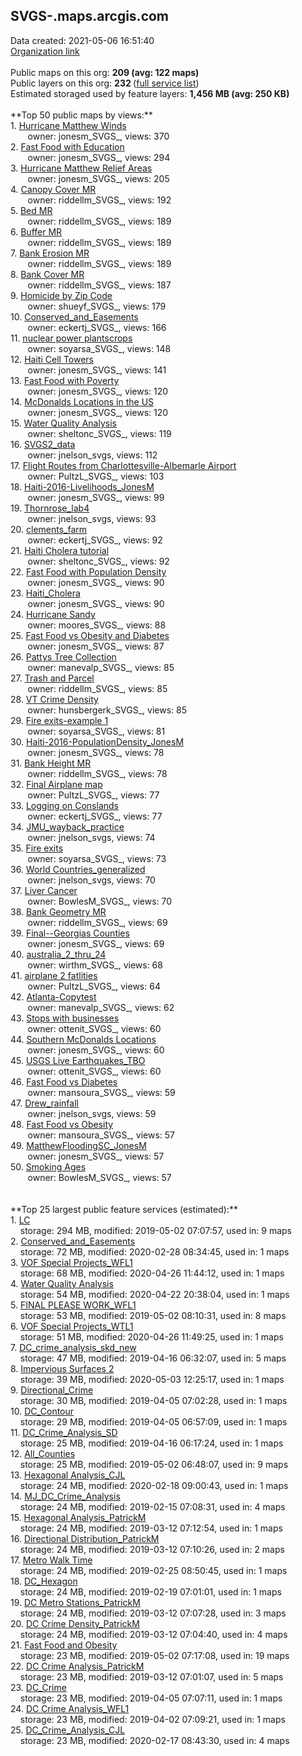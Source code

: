 <h2>SVGS-.maps.arcgis.com</h2> Data created: 2021-05-06 16:51:40 <br /><a target='new' href='https://SVGS-.maps.arcgis.com'>Organization link</a><br /><br />Public maps on this org: <b>209 (avg: 122 maps)</b><br />Public layers on this org: <b>232 </b>(<a target='new' href='https://services.arcgis.com/KnraeJ3dmnaCbnbO/ArcGIS/rest/services'>full service list</a>)<br />Estimated storaged used by feature layers: <b>1,456 MB (avg: 250 KB)</b><br /><br />**Top 50 public maps by views:**<br />  1. <a target='new' href='https://www.arcgis.com/home/item.html?id=adaada04cc6e44b6acdf7619592c3ad6'>Hurricane Matthew Winds</a> <br />  &nbsp;&nbsp;&nbsp;&nbsp; &nbsp;&nbsp;owner: jonesm_SVGS_, views: 370<br />  2. <a target='new' href='https://www.arcgis.com/home/item.html?id=7bf50ded712943fdb02a86ef8f218e09'>Fast Food with Education</a> <br />  &nbsp;&nbsp;&nbsp;&nbsp; &nbsp;&nbsp;owner: jonesm_SVGS_, views: 294<br />  3. <a target='new' href='https://www.arcgis.com/home/item.html?id=c4321210262d42e0810ebc696d7f5788'>Hurricane Matthew Relief Areas</a> <br />  &nbsp;&nbsp;&nbsp;&nbsp; &nbsp;&nbsp;owner: jonesm_SVGS_, views: 205<br />  4. <a target='new' href='https://www.arcgis.com/home/item.html?id=3e7f72dbbe714c21b90187da1a087f52'>Canopy Cover MR</a> <br />  &nbsp;&nbsp;&nbsp;&nbsp; &nbsp;&nbsp;owner: riddellm_SVGS_, views: 192<br />  5. <a target='new' href='https://www.arcgis.com/home/item.html?id=8b9028638aa044698ed9d910c55e2f35'>Bed MR</a> <br />  &nbsp;&nbsp;&nbsp;&nbsp; &nbsp;&nbsp;owner: riddellm_SVGS_, views: 189<br />  6. <a target='new' href='https://www.arcgis.com/home/item.html?id=7a77e4a4972e44bdb87a783a84b1ef72'>Buffer MR</a> <br />  &nbsp;&nbsp;&nbsp;&nbsp; &nbsp;&nbsp;owner: riddellm_SVGS_, views: 189<br />  7. <a target='new' href='https://www.arcgis.com/home/item.html?id=7949d8b396e04c3191c38f13203b7a9a'>Bank Erosion MR</a> <br />  &nbsp;&nbsp;&nbsp;&nbsp; &nbsp;&nbsp;owner: riddellm_SVGS_, views: 189<br />  8. <a target='new' href='https://www.arcgis.com/home/item.html?id=ae32a392afbc4abab4391f9351ab9381'>Bank Cover MR</a> <br />  &nbsp;&nbsp;&nbsp;&nbsp; &nbsp;&nbsp;owner: riddellm_SVGS_, views: 187<br />  9. <a target='new' href='https://www.arcgis.com/home/item.html?id=601a7d601bbe48d391eaa9cdeae09580'>Homicide by Zip Code</a> <br />  &nbsp;&nbsp;&nbsp;&nbsp; &nbsp;&nbsp;owner: shueyf_SVGS_, views: 179<br />  10. <a target='new' href='https://www.arcgis.com/home/item.html?id=77a20ddf55784319a9e1d769d8dd1a6b'>Conserved_and_Easements</a> <br />  &nbsp;&nbsp;&nbsp;&nbsp; &nbsp;&nbsp;owner: eckertj_SVGS_, views: 166<br />  11. <a target='new' href='https://www.arcgis.com/home/item.html?id=4a926847009c4e89a63241fd234909ab'>nuclear power plantscrops</a> <br />  &nbsp;&nbsp;&nbsp;&nbsp; &nbsp;&nbsp;owner: soyarsa_SVGS_, views: 148<br />  12. <a target='new' href='https://www.arcgis.com/home/item.html?id=3552d6e8d02a488c850c484198b56622'>Haiti Cell Towers</a> <br />  &nbsp;&nbsp;&nbsp;&nbsp; &nbsp;&nbsp;owner: jonesm_SVGS_, views: 141<br />  13. <a target='new' href='https://www.arcgis.com/home/item.html?id=1af8b43b24d84024b45ba5a41b97eb73'>Fast Food with Poverty</a> <br />  &nbsp;&nbsp;&nbsp;&nbsp; &nbsp;&nbsp;owner: jonesm_SVGS_, views: 120<br />  14. <a target='new' href='https://www.arcgis.com/home/item.html?id=495620168e3d43ca88bc032b14ddca2b'>McDonalds Locations in the US</a> <br />  &nbsp;&nbsp;&nbsp;&nbsp; &nbsp;&nbsp;owner: jonesm_SVGS_, views: 120<br />  15. <a target='new' href='https://www.arcgis.com/home/item.html?id=1457f376063f42c2873054d6e5c90c89'>Water Quality Analysis</a> <br />  &nbsp;&nbsp;&nbsp;&nbsp; &nbsp;&nbsp;owner: sheltonc_SVGS_, views: 119<br />  16. <a target='new' href='https://www.arcgis.com/home/item.html?id=cbcef93294ee4feeb8bca63765e02e54'>SVGS2_data</a> <br />  &nbsp;&nbsp;&nbsp;&nbsp; &nbsp;&nbsp;owner: jnelson_svgs, views: 112<br />  17. <a target='new' href='https://www.arcgis.com/home/item.html?id=f18958eba23848948ca309cc284da35e'>Flight Routes from Charlottesville-Albemarle Airport</a> <br />  &nbsp;&nbsp;&nbsp;&nbsp; &nbsp;&nbsp;owner: PultzL_SVGS_, views: 103<br />  18. <a target='new' href='https://www.arcgis.com/home/item.html?id=9324061836a0497ca27e1e5f64515838'>Haiti-2016-Livelihoods_JonesM</a> <br />  &nbsp;&nbsp;&nbsp;&nbsp; &nbsp;&nbsp;owner: jonesm_SVGS_, views: 99<br />  19. <a target='new' href='https://www.arcgis.com/home/item.html?id=21f735b89af0481aaff690b4b8ba3fb2'>Thornrose_lab4</a> <br />  &nbsp;&nbsp;&nbsp;&nbsp; &nbsp;&nbsp;owner: jnelson_svgs, views: 93<br />  20. <a target='new' href='https://www.arcgis.com/home/item.html?id=5ee8bd1ab0634948afe2a0fb91c5ec5c'>clements_farm</a> <br />  &nbsp;&nbsp;&nbsp;&nbsp; &nbsp;&nbsp;owner: eckertj_SVGS_, views: 92<br />  21. <a target='new' href='https://www.arcgis.com/home/item.html?id=cc5b97cfe4334cb4b51ab2bbc04ed730'>Haiti Cholera tutorial</a> <br />  &nbsp;&nbsp;&nbsp;&nbsp; &nbsp;&nbsp;owner: sheltonc_SVGS_, views: 92<br />  22. <a target='new' href='https://www.arcgis.com/home/item.html?id=9502602ed0a34aaa888ab5f85acb0af3'>Fast Food with Population Density</a> <br />  &nbsp;&nbsp;&nbsp;&nbsp; &nbsp;&nbsp;owner: jonesm_SVGS_, views: 90<br />  23. <a target='new' href='https://www.arcgis.com/home/item.html?id=a3bab0bd2943424b8f5c7e4a61c06131'>Haiti_Cholera</a> <br />  &nbsp;&nbsp;&nbsp;&nbsp; &nbsp;&nbsp;owner: jonesm_SVGS_, views: 90<br />  24. <a target='new' href='https://www.arcgis.com/home/item.html?id=defeda462dd44b6faca0560a5f9d5c48'>Hurricane Sandy</a> <br />  &nbsp;&nbsp;&nbsp;&nbsp; &nbsp;&nbsp;owner: moores_SVGS_, views: 88<br />  25. <a target='new' href='https://www.arcgis.com/home/item.html?id=e7be43be57ce4a5faf0cf09ffb1c6546'>Fast Food vs Obesity and Diabetes</a> <br />  &nbsp;&nbsp;&nbsp;&nbsp; &nbsp;&nbsp;owner: jonesm_SVGS_, views: 87<br />  26. <a target='new' href='https://www.arcgis.com/home/item.html?id=c375696ec63b45be9737826e427247d9'>Pattys Tree Collection</a> <br />  &nbsp;&nbsp;&nbsp;&nbsp; &nbsp;&nbsp;owner: manevalp_SVGS_, views: 85<br />  27. <a target='new' href='https://www.arcgis.com/home/item.html?id=6898d99c5dea4f5da23f56d3a251887b'>Trash and Parcel</a> <br />  &nbsp;&nbsp;&nbsp;&nbsp; &nbsp;&nbsp;owner: riddellm_SVGS_, views: 85<br />  28. <a target='new' href='https://www.arcgis.com/home/item.html?id=b98f657b955b45548c3d62547bbc7a14'>VT Crime Density</a> <br />  &nbsp;&nbsp;&nbsp;&nbsp; &nbsp;&nbsp;owner: hunsbergerk_SVGS_, views: 85<br />  29. <a target='new' href='https://www.arcgis.com/home/item.html?id=b5572ff203854cc086c1ee563dded3e1'>Fire exits-example 1</a> <br />  &nbsp;&nbsp;&nbsp;&nbsp; &nbsp;&nbsp;owner: soyarsa_SVGS_, views: 81<br />  30. <a target='new' href='https://www.arcgis.com/home/item.html?id=791bbce408b24f48919c565e0bcfc830'>Haiti-2016-PopulationDensity_JonesM</a> <br />  &nbsp;&nbsp;&nbsp;&nbsp; &nbsp;&nbsp;owner: jonesm_SVGS_, views: 78<br />  31. <a target='new' href='https://www.arcgis.com/home/item.html?id=36236521037348a3becf7b7bf0f5faab'>Bank Height MR</a> <br />  &nbsp;&nbsp;&nbsp;&nbsp; &nbsp;&nbsp;owner: riddellm_SVGS_, views: 78<br />  32. <a target='new' href='https://www.arcgis.com/home/item.html?id=63f9833efe14475985b97ee6888c6ddc'>Final Airplane map</a> <br />  &nbsp;&nbsp;&nbsp;&nbsp; &nbsp;&nbsp;owner: PultzL_SVGS_, views: 77<br />  33. <a target='new' href='https://www.arcgis.com/home/item.html?id=3a220a5312324052b8af78c4617bf103'>Logging on Conslands</a> <br />  &nbsp;&nbsp;&nbsp;&nbsp; &nbsp;&nbsp;owner: eckertj_SVGS_, views: 77<br />  34. <a target='new' href='https://www.arcgis.com/home/item.html?id=7c4da2636e3d4d429a4efb2c58314932'>JMU_wayback_practice</a> <br />  &nbsp;&nbsp;&nbsp;&nbsp; &nbsp;&nbsp;owner: jnelson_svgs, views: 74<br />  35. <a target='new' href='https://www.arcgis.com/home/item.html?id=c44640466aa64824a0fa2d340a946a44'>Fire exits</a> <br />  &nbsp;&nbsp;&nbsp;&nbsp; &nbsp;&nbsp;owner: soyarsa_SVGS_, views: 73<br />  36. <a target='new' href='https://www.arcgis.com/home/item.html?id=0ce58a59f86b4d61a778db297d13a0ff'>World Countries_generalized</a> <br />  &nbsp;&nbsp;&nbsp;&nbsp; &nbsp;&nbsp;owner: jnelson_svgs, views: 70<br />  37. <a target='new' href='https://www.arcgis.com/home/item.html?id=04dfa6d3683f4767bcfa88bda255efdc'>Liver Cancer</a> <br />  &nbsp;&nbsp;&nbsp;&nbsp; &nbsp;&nbsp;owner: BowlesM_SVGS_, views: 70<br />  38. <a target='new' href='https://www.arcgis.com/home/item.html?id=01c0d9a5d9ce4a6abde8e1329f4c59b1'>Bank Geometry MR</a> <br />  &nbsp;&nbsp;&nbsp;&nbsp; &nbsp;&nbsp;owner: riddellm_SVGS_, views: 69<br />  39. <a target='new' href='https://www.arcgis.com/home/item.html?id=93f8d738f2a34f768de019d87b9f4de7'>Final--Georgias Counties</a> <br />  &nbsp;&nbsp;&nbsp;&nbsp; &nbsp;&nbsp;owner: jonesm_SVGS_, views: 69<br />  40. <a target='new' href='https://www.arcgis.com/home/item.html?id=79b963dafa9e433e8bb5cf2d872c2272'>australia_2_thru_24</a> <br />  &nbsp;&nbsp;&nbsp;&nbsp; &nbsp;&nbsp;owner: wirthm_SVGS_, views: 68<br />  41. <a target='new' href='https://www.arcgis.com/home/item.html?id=ed671f4a457e43898a01547f1afd9b25'>airplane 2 fatlities</a> <br />  &nbsp;&nbsp;&nbsp;&nbsp; &nbsp;&nbsp;owner: PultzL_SVGS_, views: 64<br />  42. <a target='new' href='https://www.arcgis.com/home/item.html?id=0f15c6050f80482d9033810f0249081a'>Atlanta-Copytest</a> <br />  &nbsp;&nbsp;&nbsp;&nbsp; &nbsp;&nbsp;owner: manevalp_SVGS_, views: 62<br />  43. <a target='new' href='https://www.arcgis.com/home/item.html?id=a0a43d15581547d6b9958da3f3f54d1c'>Stops with businesses</a> <br />  &nbsp;&nbsp;&nbsp;&nbsp; &nbsp;&nbsp;owner: ottenit_SVGS_, views: 60<br />  44. <a target='new' href='https://www.arcgis.com/home/item.html?id=0103ae0515a946b5b123e29f8b29c54d'>Southern McDonalds Locations</a> <br />  &nbsp;&nbsp;&nbsp;&nbsp; &nbsp;&nbsp;owner: jonesm_SVGS_, views: 60<br />  45. <a target='new' href='https://www.arcgis.com/home/item.html?id=f6ddca11cc484b62ba9d414cddc9bebd'>USGS Live Earthquakes_TBO</a> <br />  &nbsp;&nbsp;&nbsp;&nbsp; &nbsp;&nbsp;owner: ottenit_SVGS_, views: 60<br />  46. <a target='new' href='https://www.arcgis.com/home/item.html?id=de208a0d51bb40c7a29bb90eb601ad40'>Fast Food vs Diabetes</a> <br />  &nbsp;&nbsp;&nbsp;&nbsp; &nbsp;&nbsp;owner: mansoura_SVGS_, views: 59<br />  47. <a target='new' href='https://www.arcgis.com/home/item.html?id=d6b34f8f435a42aea42616c54603474c'>Drew_rainfall</a> <br />  &nbsp;&nbsp;&nbsp;&nbsp; &nbsp;&nbsp;owner: jnelson_svgs, views: 59<br />  48. <a target='new' href='https://www.arcgis.com/home/item.html?id=2709c2a50c6e48f1a5a2fd17b41425f3'>Fast Food vs Obesity</a> <br />  &nbsp;&nbsp;&nbsp;&nbsp; &nbsp;&nbsp;owner: mansoura_SVGS_, views: 57<br />  49. <a target='new' href='https://www.arcgis.com/home/item.html?id=9947eebcd26b414d931d8f2bfe9e4ca6'>MatthewFloodingSC_JonesM</a> <br />  &nbsp;&nbsp;&nbsp;&nbsp; &nbsp;&nbsp;owner: jonesm_SVGS_, views: 57<br />  50. <a target='new' href='https://www.arcgis.com/home/item.html?id=48053a02f9f647dfa75f18d85f2d6d50'>Smoking Ages</a> <br />  &nbsp;&nbsp;&nbsp;&nbsp; &nbsp;&nbsp;owner: BowlesM_SVGS_, views: 57<br /><br /><br />**Top 25 largest public feature services (estimated):**<br /> 1. <a target='new' href='https://www.arcgis.com/home/item.html?id=0a48ad61c78e40b0a9057a04730594f5'>LC</a><br /> &nbsp;&nbsp;&nbsp;&nbsp;storage: 294 MB, modified: 2019-05-02 07:07:57,  used in: 9 maps<br /> 2. <a target='new' href='https://www.arcgis.com/home/item.html?id=5547b64c7360458398e56e43bb124371'>Conserved_and_Easements</a><br /> &nbsp;&nbsp;&nbsp;&nbsp;storage: 72 MB, modified: 2020-02-28 08:34:45,  used in: 1 maps<br /> 3. <a target='new' href='https://www.arcgis.com/home/item.html?id=2e6483bec0ca4b68b85d871e6b366078'>VOF Special Projects_WFL1</a><br /> &nbsp;&nbsp;&nbsp;&nbsp;storage: 68 MB, modified: 2020-04-26 11:44:12,  used in: 1 maps<br /> 4. <a target='new' href='https://www.arcgis.com/home/item.html?id=e6cc77c3223f49b983985f82fb701623'>Water Quality Analysis</a><br /> &nbsp;&nbsp;&nbsp;&nbsp;storage: 54 MB, modified: 2020-04-22 20:38:04,  used in: 1 maps<br /> 5. <a target='new' href='https://www.arcgis.com/home/item.html?id=b460c17c3c6a4012a02e7e4d4460fccd'>FINAL PLEASE WORK_WFL1</a><br /> &nbsp;&nbsp;&nbsp;&nbsp;storage: 53 MB, modified: 2019-05-02 08:10:31,  used in: 8 maps<br /> 6. <a target='new' href='https://www.arcgis.com/home/item.html?id=743d7e0af871414a9a66d9dc1463dd2b'>VOF Special Projects_WTL1</a><br /> &nbsp;&nbsp;&nbsp;&nbsp;storage: 51 MB, modified: 2020-04-26 11:49:25,  used in: 1 maps<br /> 7. <a target='new' href='https://www.arcgis.com/home/item.html?id=c6ff66211f9b4940baddafdb9635f62f'>DC_crime_analysis_skd_new</a><br /> &nbsp;&nbsp;&nbsp;&nbsp;storage: 47 MB, modified: 2019-04-16 06:32:07,  used in: 5 maps<br /> 8. <a target='new' href='https://www.arcgis.com/home/item.html?id=550e6a29ae964e2ebcbe9d6ab26a5e9a'>Impervious Surfaces 2</a><br /> &nbsp;&nbsp;&nbsp;&nbsp;storage: 39 MB, modified: 2020-05-03 12:25:17,  used in: 1 maps<br /> 9. <a target='new' href='https://www.arcgis.com/home/item.html?id=d6467afc0d1546b1ba0259a524c0b8ba'>Directional_Crime</a><br /> &nbsp;&nbsp;&nbsp;&nbsp;storage: 30 MB, modified: 2019-04-05 07:02:28,  used in: 1 maps<br /> 10. <a target='new' href='https://www.arcgis.com/home/item.html?id=d7055c3d9e3f47b4ada4ee8c58a1b16c'>DC_Contour</a><br /> &nbsp;&nbsp;&nbsp;&nbsp;storage: 29 MB, modified: 2019-04-05 06:57:09,  used in: 1 maps<br /> 11. <a target='new' href='https://www.arcgis.com/home/item.html?id=84367cc3c6a9437fb166870a909009f5'>DC_Crime_Analysis_SD</a><br /> &nbsp;&nbsp;&nbsp;&nbsp;storage: 25 MB, modified: 2019-04-16 06:17:24,  used in: 1 maps<br /> 12. <a target='new' href='https://www.arcgis.com/home/item.html?id=8082ca70ffc54c2d819d79bb59c3cbab'>All_Counties</a><br /> &nbsp;&nbsp;&nbsp;&nbsp;storage: 25 MB, modified: 2019-05-02 06:48:07,  used in: 9 maps<br /> 13. <a target='new' href='https://www.arcgis.com/home/item.html?id=cc395bc695a342349bf11593dc912e69'>Hexagonal Analysis_CJL</a><br /> &nbsp;&nbsp;&nbsp;&nbsp;storage: 24 MB, modified: 2020-02-18 09:00:43,  used in: 1 maps<br /> 14. <a target='new' href='https://www.arcgis.com/home/item.html?id=b142b26636e343f8a911db354b2e3e0e'>MJ_DC_Crime_Analysis</a><br /> &nbsp;&nbsp;&nbsp;&nbsp;storage: 24 MB, modified: 2019-02-15 07:08:31,  used in: 4 maps<br /> 15. <a target='new' href='https://www.arcgis.com/home/item.html?id=51095c0484e445eca473a976709b0e11'>Hexagonal Analysis_PatrickM</a><br /> &nbsp;&nbsp;&nbsp;&nbsp;storage: 24 MB, modified: 2019-03-12 07:12:54,  used in: 1 maps<br /> 16. <a target='new' href='https://www.arcgis.com/home/item.html?id=ed0c0ba8d75242bc9379a6900d0f9633'>Directional Distribution_PatrickM</a><br /> &nbsp;&nbsp;&nbsp;&nbsp;storage: 24 MB, modified: 2019-03-12 07:10:26,  used in: 2 maps<br /> 17. <a target='new' href='https://www.arcgis.com/home/item.html?id=1f57ac9aa7514337a525b6111576de7b'>Metro Walk Time</a><br /> &nbsp;&nbsp;&nbsp;&nbsp;storage: 24 MB, modified: 2019-02-25 08:50:45,  used in: 1 maps<br /> 18. <a target='new' href='https://www.arcgis.com/home/item.html?id=640c1659517b4d37a8f3bb134c799b95'>DC_Hexagon</a><br /> &nbsp;&nbsp;&nbsp;&nbsp;storage: 24 MB, modified: 2019-02-19 07:01:01,  used in: 1 maps<br /> 19. <a target='new' href='https://www.arcgis.com/home/item.html?id=c99167356c6a4b82b4c32c791ed5b95a'>DC Metro Stations_PatrickM</a><br /> &nbsp;&nbsp;&nbsp;&nbsp;storage: 24 MB, modified: 2019-03-12 07:07:28,  used in: 3 maps<br /> 20. <a target='new' href='https://www.arcgis.com/home/item.html?id=e362eb9d655b4e188b7c46296b1e02d1'>DC Crime Density_PatrickM</a><br /> &nbsp;&nbsp;&nbsp;&nbsp;storage: 24 MB, modified: 2019-03-12 07:04:40,  used in: 4 maps<br /> 21. <a target='new' href='https://www.arcgis.com/home/item.html?id=795ae9d529ca4015ad04e080b65dbd51'>Fast Food and Obesity</a><br /> &nbsp;&nbsp;&nbsp;&nbsp;storage: 23 MB, modified: 2019-05-02 07:17:08,  used in: 19 maps<br /> 22. <a target='new' href='https://www.arcgis.com/home/item.html?id=f9a77620c78442e2aeb38ab70f8be3d0'>DC Crime Analysis_PatrickM</a><br /> &nbsp;&nbsp;&nbsp;&nbsp;storage: 23 MB, modified: 2019-03-12 07:01:07,  used in: 5 maps<br /> 23. <a target='new' href='https://www.arcgis.com/home/item.html?id=25df3c4f264b4d99957e7c8c6e3c7604'>DC_Crime</a><br /> &nbsp;&nbsp;&nbsp;&nbsp;storage: 23 MB, modified: 2019-04-05 07:07:11,  used in: 1 maps<br /> 24. <a target='new' href='https://www.arcgis.com/home/item.html?id=3e642580414947e38b5f45cb50a5572d'>DC Crime Analysis_WFL1</a><br /> &nbsp;&nbsp;&nbsp;&nbsp;storage: 23 MB, modified: 2019-04-02 07:09:21,  used in: 1 maps<br /> 25. <a target='new' href='https://www.arcgis.com/home/item.html?id=bb9a7dc6ee1a4954bfd7a30b5e332e35'>DC_Crime_Analysis_CJL</a><br /> &nbsp;&nbsp;&nbsp;&nbsp;storage: 23 MB, modified: 2020-02-17 08:43:30,  used in: 4 maps<br />